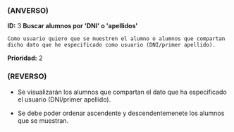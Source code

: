 ### (ANVERSO)
**ID:** 3 **Buscar alumnos por 'DNI' o 'apellidos'**

`Como usuario quiero que se muestren el alumno o alumnos que compartan dicho dato que he especificado como usuario (DNI/primer apellido).`

**Prioridad:** 2

### (REVERSO)


* Se visualizarán los alumnos que compartan el dato que ha especificado el usuario (DNI/primer apellido).

* Se debe poder ordenar ascendente y descendentemenete los alumnos que se muestran.

